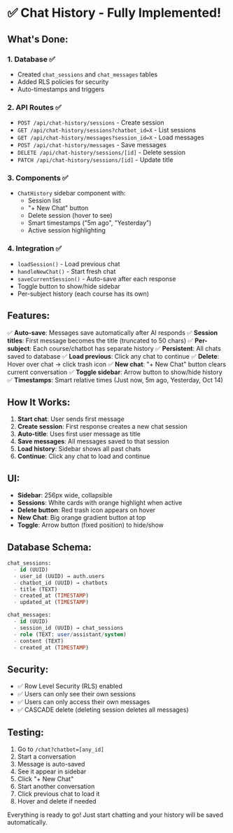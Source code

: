# ✅ Chat History - Fully Implemented!

## What's Done:

### 1. Database ✅
- Created `chat_sessions` and `chat_messages` tables
- Added RLS policies for security
- Auto-timestamps and triggers

### 2. API Routes ✅
- `POST /api/chat-history/sessions` - Create session
- `GET /api/chat-history/sessions?chatbot_id=X` - List sessions
- `GET /api/chat-history/messages?session_id=X` - Load messages
- `POST /api/chat-history/messages` - Save messages
- `DELETE /api/chat-history/sessions/[id]` - Delete session
- `PATCH /api/chat-history/sessions/[id]` - Update title

### 3. Components ✅
- `ChatHistory` sidebar component with:
  - Session list
  - "+ New Chat" button
  - Delete session (hover to see)
  - Smart timestamps ("5m ago", "Yesterday")
  - Active session highlighting

### 4. Integration ✅
- `loadSession()` - Load previous chat
- `handleNewChat()` - Start fresh chat
- `saveCurrentSession()` - Auto-save after each response
- Toggle button to show/hide sidebar
- Per-subject history (each course has its own)

## Features:

✅ **Auto-save**: Messages save automatically after AI responds
✅ **Session titles**: First message becomes the title (truncated to 50 chars)
✅ **Per-subject**: Each course/chatbot has separate history
✅ **Persistent**: All chats saved to database
✅ **Load previous**: Click any chat to continue
✅ **Delete**: Hover over chat → click trash icon
✅ **New chat**: "+ New Chat" button clears current conversation
✅ **Toggle sidebar**: Arrow button to show/hide history
✅ **Timestamps**: Smart relative times (Just now, 5m ago, Yesterday, Oct 14)

## How It Works:

1. **Start chat**: User sends first message
2. **Create session**: First response creates a new chat session
3. **Auto-title**: Uses first user message as title
4. **Save messages**: All messages saved to that session
5. **Load history**: Sidebar shows all past chats
6. **Continue**: Click any chat to load and continue

## UI:

- **Sidebar**: 256px wide, collapsible
- **Sessions**: White cards with orange highlight when active
- **Delete button**: Red trash icon appears on hover
- **New Chat**: Big orange gradient button at top
- **Toggle**: Arrow button (fixed position) to hide/show

## Database Schema:

```sql
chat_sessions:
  - id (UUID)
  - user_id (UUID) → auth.users
  - chatbot_id (UUID) → chatbots
  - title (TEXT)
  - created_at (TIMESTAMP)
  - updated_at (TIMESTAMP)

chat_messages:
  - id (UUID)
  - session_id (UUID) → chat_sessions
  - role (TEXT: user/assistant/system)
  - content (TEXT)
  - created_at (TIMESTAMP)
```

## Security:

- ✅ Row Level Security (RLS) enabled
- ✅ Users can only see their own sessions
- ✅ Users can only access their own messages
- ✅ CASCADE delete (deleting session deletes all messages)

## Testing:

1. Go to `/chat?chatbot=[any_id]`
2. Start a conversation
3. Message is auto-saved
4. See it appear in sidebar
5. Click "+ New Chat"
6. Start another conversation
7. Click previous chat to load it
8. Hover and delete if needed

Everything is ready to go! Just start chatting and your history will be saved automatically.
